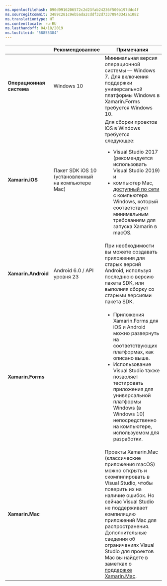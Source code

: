 ```yaml
---
ms.openlocfilehash: 090d9916206572c2d23fab24236f500b197ddc4f
ms.sourcegitcommit: 3489c281c9eb5ada2cddf32d73370943342a1082
ms.translationtype: HT
ms.contentlocale: ru-RU
ms.lasthandoff: 04/18/2019
ms.locfileid: "58855384"
---
```

||Рекомендованное|Примечания|
|---|---|---|
|**Операционная система**|Windows 10|Минимальная версия операционной системы — Windows 7. Для включения поддержки универсальной платформы Windows в Xamarin.Forms требуется Windows 10.
|**Xamarin.iOS**|Пакет SDK iOS 10 (установленный на компьютере Mac)|Для сборки проектов iOS в Windows требуется следующее:<ul><li>Visual Studio 2017 (рекомендуется использовать Visual Studio 2019) и</li><li>компьютер Mac, <a href="~/ios/get-started/installation/windows/connecting-to-mac/index.md">доступный по сети</a> с компьютера Windows, который соответствует минимальным требованиям для запуска Xamarin в macOS.</li></ul>|
|**Xamarin.Android**|Android 6.0 / API уровня 23|При необходимости вы можете создавать приложения для старых версий Android, используя последнюю версию пакета SDK, или выполняя сборку со старыми версиями пакета SDK.|
|**Xamarin.Forms**||<ul><li>Приложения Xamarin.Forms для iOS и Android можно развернуть на соответствующих платформах, как описано выше.</li><li>Использование Visual Studio также позволяет тестировать приложения для универсальной платформы Windows (в Windows 10) непосредственно на компьютере, используемом для разработки.</li></ul>|
|**Xamarin.Mac**||Проекты Xamarin.Mac (классические приложения macOS) можно открыть и скомпилировать в Visual Studio, чтобы поверить их на наличие ошибок. Но сейчас Visual Studio не поддерживает компиляцию приложений Mac для распространения. Дополнительные сведения об ограничениях Visual Studio для проектов Mac вы найдете в заметках о <a href="https://developer.xamarin.com/releases/vs/xamarin.vs_4/xamarin.vs_4.2/#Xamarin.Mac_minimum_support.">поддержке Xamarin.Mac</a>.|
